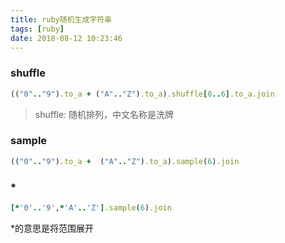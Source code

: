 ```yaml
---
title: ruby随机生成字符串
tags: [ruby]
date: 2018-08-12 10:23:46
---
```


### shuffle

```ruby
(("0".."9").to_a + ("A".."Z").to_a).shuffle[0..6].to_a.join
```

> shuffle: 随机排列，中文名称是洗牌

### sample

```ruby
(("0".."9").to_a +  ("A".."Z").to_a).sample(6).join
```

### \*

```ruby
[*'0'..'9',*'A'..'Z'].sample(6).join
```

\*的意思是将范围展开
